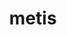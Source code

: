 ---
title: "metis"
layout: cache
categories: [package, develop]
meta: {"compilers": ["cce@18.0.0", "gcc@10.3.0", "gcc@11.1.0", "gcc@11.4.0", "gcc@13.2.0", "gcc@7.3.1", "gcc@7.5.0", "gcc@9.4.0", "intel-oneapi-compilers@2024.1.0", "intel-oneapi-compilers@2024.2.1", "intel-oneapi-compilers@2025.1.0"], "num_specs": 196, "num_specs_by_stack": {"aws-isc": 1, "aws-isc-aarch64": 1, "aws-pcluster-x86_64_v4": 18, "data-vis-sdk": 12, "e4s": 23, "e4s-cray-rhel": 14, "e4s-cray-sles": 4, "e4s-neoverse-v2": 16, "e4s-neoverse_v1": 4, "e4s-oneapi": 18, "e4s-power": 2, "e4s-rocm-external": 8, "ml-linux-x86_64-rocm": 8, "radiuss": 16, "radiuss-aws": 16, "radiuss-aws-aarch64": 36, "root": 196, "tutorial": 7}, "oss": ["amzn2", "rhel8", "sle_hpc15", "ubuntu18.04", "ubuntu20.04", "ubuntu22.04", "ubuntu24.04"], "platforms": ["linux"], "stacks": ["aws-isc", "aws-isc-aarch64", "aws-pcluster-x86_64_v4", "data-vis-sdk", "e4s", "e4s-cray-rhel", "e4s-cray-sles", "e4s-neoverse-v2", "e4s-neoverse_v1", "e4s-oneapi", "e4s-power", "e4s-rocm-external", "ml-linux-x86_64-rocm", "radiuss", "radiuss-aws", "radiuss-aws-aarch64", "root", "tutorial"], "targets": ["aarch64", "neoverse_v1", "neoverse_v2", "ppc64le", "x86_64_v3", "x86_64_v4"], "versions": ["5.1.0"]}
spec_details: [{"compiler": "intel-oneapi-compilers@2025.1.0", "hash": "24uumfp5cjwhnrtikrqakih2kwmahhmt", "os": "ubuntu22.04", "platform": "linux", "size": "-", "stacks": ["e4s-oneapi", "root"], "target": "x86_64_v3", "variants": ["build_system=cmake", "build_type=Release", "~gdb", "generator=make", "~int64", "~ipo", "~no_warning", "patches:=4991da9,93a7903,b1225da", "~real64", "+shared"], "versions": ["5.1.0"]}, {"compiler": "gcc@7.3.1", "hash": "2dpalwt6d3y46xyfvhwzowya3qqzu2oy", "os": "amzn2", "platform": "linux", "size": "-", "stacks": ["radiuss-aws-aarch64", "root"], "target": "aarch64", "variants": ["build_system=cmake", "build_type=Release", "~gdb", "generator=make", "~int64", "~ipo", "~no_warning", "patches:=4991da9,93a7903,b1225da", "~real64", "+shared"], "versions": ["5.1.0"]}, {"compiler": "gcc@7.3.1", "hash": "2kgevxlzxx35eabtic5dwgvftx6bj2b2", "os": "amzn2", "platform": "linux", "size": "-", "stacks": ["radiuss-aws-aarch64", "root"], "target": "aarch64", "variants": ["build_system=cmake", "build_type=Release", "~gdb", "generator=make", "~int64", "~ipo", "~no_warning", "patches:=4991da9,93a7903,b1225da", "~real64", "+shared"], "versions": ["5.1.0"]}, {"compiler": "gcc@7.3.1", "hash": "2opr7y3g74isgxrsv5balvzj64pc564u", "os": "amzn2", "platform": "linux", "size": "-", "stacks": ["radiuss-aws-aarch64", "root"], "target": "aarch64", "variants": ["build_system=cmake", "build_type=Release", "~gdb", "generator=make", "~int64", "~ipo", "~no_warning", "patches:=4991da9,93a7903,b1225da", "~real64", "+shared"], "versions": ["5.1.0"]}, {"compiler": "gcc@11.4.0", "hash": "2p7oeunsfyi76j343o7i6xzwoiynp6he", "os": "ubuntu22.04", "platform": "linux", "size": "-", "stacks": ["e4s", "e4s-rocm-external", "root"], "target": "x86_64_v3", "variants": ["build_system=cmake", "build_type=Release", "~gdb", "generator=make", "~int64", "~ipo", "~no_warning", "patches:=4991da9,93a7903,b1225da", "~real64", "+shared"], "versions": ["5.1.0"]}, {"compiler": "gcc@11.4.0", "hash": "2t2v4nvhndh6ctjoe2uudbex5mjj3t3l", "os": "ubuntu22.04", "platform": "linux", "size": "-", "stacks": ["e4s-neoverse-v2", "root"], "target": "neoverse_v2", "variants": ["build_system=cmake", "build_type=Release", "~gdb", "generator=make", "~int64", "~ipo", "~no_warning", "patches:=4991da9,93a7903,b1225da", "~real64", "+shared"], "versions": ["5.1.0"]}, {"compiler": "gcc@11.4.0", "hash": "35kgn2hvbwyk3i3ght6qeldwoh7wx4zf", "os": "ubuntu22.04", "platform": "linux", "size": "-", "stacks": ["e4s-neoverse-v2", "root"], "target": "neoverse_v2", "variants": ["build_system=cmake", "build_type=Release", "~gdb", "generator=make", "~int64", "~ipo", "~no_warning", "patches:=4991da9,93a7903,b1225da", "~real64", "+shared"], "versions": ["5.1.0"]}, {"compiler": "intel-oneapi-compilers@2025.1.0", "hash": "36hszybeeno6jpjwlkajkwjcjvtbmcmb", "os": "ubuntu22.04", "platform": "linux", "size": "-", "stacks": ["e4s-oneapi", "root"], "target": "x86_64_v3", "variants": ["build_system=cmake", "build_type=Release", "~gdb", "generator=make", "~int64", "~ipo", "~no_warning", "patches:=4991da9,93a7903,b1225da", "~real64", "+shared"], "versions": ["5.1.0"]}, {"compiler": "gcc@13.2.0", "hash": "37t5wpcbxz46m7jql74cgtiigolr7vqf", "os": "ubuntu24.04", "platform": "linux", "size": "-", "stacks": ["ml-linux-x86_64-rocm", "root"], "target": "x86_64_v3", "variants": ["build_system=cmake", "build_type=Release", "~gdb", "generator=make", "~int64", "~ipo", "~no_warning", "patches:=4991da9,93a7903,b1225da", "~real64", "+shared"], "versions": ["5.1.0"]}, {"compiler": "intel-oneapi-compilers@2024.2.1", "hash": "3gyfwvqtaxci6n2v4aqpgdszzsra2epr", "os": "ubuntu22.04", "platform": "linux", "size": "-", "stacks": ["e4s-oneapi", "root"], "target": "x86_64_v3", "variants": ["build_system=cmake", "build_type=Release", "~gdb", "generator=make", "~int64", "~ipo", "~no_warning", "patches:=4991da9,93a7903,b1225da", "~real64", "+shared"], "versions": ["5.1.0"]}, {"compiler": "cce@18.0.0", "hash": "3hbkt5skccisxiskagolwg4tgwvnxbf3", "os": "rhel8", "platform": "linux", "size": "-", "stacks": ["e4s-cray-rhel", "root"], "target": "x86_64_v3", "variants": ["build_system=cmake", "build_type=Release", "~gdb", "generator=make", "~int64", "~ipo", "~no_warning", "patches:=4991da9,93a7903", "~real64", "+shared"], "versions": ["5.1.0"]}, {"compiler": "gcc@7.5.0", "hash": "46zzcpimaz2biztcvoqhniszd4sy26yy", "os": "ubuntu18.04", "platform": "linux", "size": "-", "stacks": ["radiuss", "root"], "target": "x86_64_v3", "variants": ["build_system=cmake", "build_type=Release", "~gdb", "generator=make", "~int64", "~ipo", "~no_warning", "patches:=4991da9,93a7903,b1225da", "~real64", "+shared"], "versions": ["5.1.0"]}, {"compiler": "intel-oneapi-compilers@2025.1.0", "hash": "4am333ubykq4dl57bcpxrlo4al6zh52z", "os": "ubuntu22.04", "platform": "linux", "size": "-", "stacks": ["e4s-oneapi", "root"], "target": "x86_64_v3", "variants": ["build_system=cmake", "build_type=Release", "~gdb", "generator=make", "~int64", "~ipo", "~no_warning", "patches:=4991da9,93a7903,b1225da", "~real64", "+shared"], "versions": ["5.1.0"]}, {"compiler": "gcc@7.3.1", "hash": "4i7peedy7oujxpsmccpz5pgjleizeyaq", "os": "amzn2", "platform": "linux", "size": "-", "stacks": ["radiuss-aws", "root"], "target": "x86_64_v3", "variants": ["build_system=cmake", "build_type=Release", "~gdb", "generator=make", "~int64", "~ipo", "~no_warning", "patches:=4991da9,93a7903,b1225da", "~real64", "+shared"], "versions": ["5.1.0"]}, {"compiler": "intel-oneapi-compilers@2024.1.0", "hash": "4kh5mwmzbvrrtknsdxtrztx5v237z4qu", "os": "amzn2", "platform": "linux", "size": "-", "stacks": ["aws-pcluster-x86_64_v4", "root"], "target": "x86_64_v3", "variants": ["build_system=cmake", "build_type=Release", "~gdb", "generator=make", "~int64", "~ipo", "~no_warning", "patches:=4991da9,93a7903,b1225da", "~real64", "+shared"], "versions": ["5.1.0"]}, {"compiler": "gcc@7.5.0", "hash": "4qelsw2gsbf2dudhmamxsyqhraw7umny", "os": "ubuntu18.04", "platform": "linux", "size": "-", "stacks": ["radiuss", "root"], "target": "x86_64_v3", "variants": ["build_system=cmake", "build_type=Release", "~gdb", "generator=make", "~int64", "~ipo", "~no_warning", "patches:=4991da9,93a7903,b1225da", "~real64", "+shared"], "versions": ["5.1.0"]}, {"compiler": "intel-oneapi-compilers@2024.2.1", "hash": "4rgak765yvn7cav6ejki3uwwt4eaurws", "os": "ubuntu22.04", "platform": "linux", "size": "-", "stacks": ["e4s-oneapi", "root"], "target": "x86_64_v3", "variants": ["build_system=cmake", "build_type=Release", "~gdb", "generator=make", "~int64", "~ipo", "~no_warning", "patches:=4991da9,93a7903,b1225da", "~real64", "+shared"], "versions": ["5.1.0"]}, {"compiler": "intel-oneapi-compilers@2024.1.0", "hash": "4wwwjrquwio6fkpxhujb5ipdllssn6ek", "os": "amzn2", "platform": "linux", "size": "-", "stacks": ["aws-pcluster-x86_64_v4", "root"], "target": "x86_64_v3", "variants": ["build_system=cmake", "build_type=Release", "~gdb", "generator=make", "~int64", "~ipo", "~no_warning", "patches:=4991da9,93a7903,b1225da", "~real64", "+shared"], "versions": ["5.1.0"]}, {"compiler": "intel-oneapi-compilers@2024.1.0", "hash": "52z3njrz5v2ugfzbklyem226lrdxz3kg", "os": "amzn2", "platform": "linux", "size": "-", "stacks": ["aws-pcluster-x86_64_v4", "root"], "target": "x86_64_v4", "variants": ["build_system=cmake", "build_type=Release", "~gdb", "generator=make", "~int64", "~ipo", "~no_warning", "patches:=4991da9,93a7903,b1225da", "~real64", "+shared"], "versions": ["5.1.0"]}, {"compiler": "intel-oneapi-compilers@2024.1.0", "hash": "54s2vvcm24syk6qisfmcnbvlyx26lexw", "os": "amzn2", "platform": "linux", "size": "-", "stacks": ["aws-pcluster-x86_64_v4", "root"], "target": "x86_64_v3", "variants": ["build_system=cmake", "build_type=Release", "~gdb", "generator=make", "~int64", "~ipo", "~no_warning", "patches:=4991da9,93a7903,b1225da", "~real64", "+shared"], "versions": ["5.1.0"]}, {"compiler": "gcc@7.3.1", "hash": "56uts7cm5inmnf66abbdhhicjhdckktc", "os": "amzn2", "platform": "linux", "size": "-", "stacks": ["radiuss-aws-aarch64", "root"], "target": "aarch64", "variants": ["build_system=cmake", "build_type=Release", "~gdb", "generator=make", "~int64", "~ipo", "~no_warning", "patches:=4991da9,93a7903,b1225da", "~real64", "+shared"], "versions": ["5.1.0"]}, {"compiler": "gcc@11.4.0", "hash": "5e5iuncv5pcxbq56kxrp2qr76mnjbqkh", "os": "ubuntu22.04", "platform": "linux", "size": "-", "stacks": ["e4s", "root"], "target": "x86_64_v3", "variants": ["build_system=cmake", "build_type=Release", "~gdb", "generator=make", "~int64", "~ipo", "~no_warning", "patches:=4991da9,93a7903,b1225da", "~real64", "+shared"], "versions": ["5.1.0"]}, {"compiler": "gcc@7.5.0", "hash": "5lbkdc2ysvt2ne6567i6trr6hw4xcmom", "os": "ubuntu18.04", "platform": "linux", "size": "-", "stacks": ["radiuss", "root"], "target": "x86_64_v3", "variants": ["build_system=cmake", "build_type=Release", "~gdb", "generator=make", "~int64", "~ipo", "~no_warning", "patches:=4991da9,93a7903,b1225da", "~real64", "+shared"], "versions": ["5.1.0"]}, {"compiler": "gcc@7.3.1", "hash": "5r3tpovond3rc5iqj62szrlpxklddx6x", "os": "amzn2", "platform": "linux", "size": "-", "stacks": ["radiuss-aws-aarch64", "root"], "target": "aarch64", "variants": ["build_system=cmake", "build_type=Release", "~gdb", "generator=make", "~int64", "~ipo", "~no_warning", "patches:=4991da9,93a7903,b1225da", "~real64", "+shared"], "versions": ["5.1.0"]}, {"compiler": "gcc@7.3.1", "hash": "5usjiovtihhdspryrdhqnu6ciwdmi5wh", "os": "amzn2", "platform": "linux", "size": "-", "stacks": ["radiuss-aws", "root"], "target": "x86_64_v3", "variants": ["build_system=cmake", "build_type=Release", "~gdb", "generator=make", "~int64", "~ipo", "~no_warning", "patches:=4991da9,93a7903,b1225da", "~real64", "+shared"], "versions": ["5.1.0"]}, {"compiler": "gcc@11.4.0", "hash": "5xxrri5ikxsyndeihxaym77mi7qakc4j", "os": "ubuntu22.04", "platform": "linux", "size": "-", "stacks": ["e4s", "e4s-rocm-external", "root"], "target": "x86_64_v3", "variants": ["build_system=cmake", "build_type=Release", "~gdb", "generator=make", "~int64", "~ipo", "~no_warning", "patches:=4991da9,93a7903,b1225da", "~real64", "+shared"], "versions": ["5.1.0"]}, {"compiler": "gcc@7.3.1", "hash": "64wuqlwj5cdekxmt376hr7ty3b4wjh5j", "os": "amzn2", "platform": "linux", "size": "-", "stacks": ["radiuss-aws", "root"], "target": "x86_64_v3", "variants": ["build_system=cmake", "build_type=Release", "~gdb", "generator=make", "~int64", "~ipo", "~no_warning", "patches:=4991da9,93a7903,b1225da", "~real64", "+shared"], "versions": ["5.1.0"]}, {"compiler": "gcc@11.4.0", "hash": "6buzqypz3fp52tuf6gnzpl4vqyjgputy", "os": "ubuntu22.04", "platform": "linux", "size": "-", "stacks": ["e4s", "root"], "target": "x86_64_v3", "variants": ["build_system=cmake", "build_type=Release", "~gdb", "generator=make", "~int64", "~ipo", "~no_warning", "patches:=4991da9,93a7903,b1225da", "~real64", "+shared"], "versions": ["5.1.0"]}, {"compiler": "gcc@11.4.0", "hash": "6bw4x4b3cwneil7r2yteoq4lodsulwr3", "os": "ubuntu22.04", "platform": "linux", "size": "-", "stacks": ["e4s-neoverse_v1", "root"], "target": "neoverse_v1", "variants": ["build_system=cmake", "build_type=Release", "~gdb", "generator=make", "~int64", "~ipo", "~no_warning", "patches:=4991da9,93a7903,b1225da", "~real64", "+shared"], "versions": ["5.1.0"]}, {"compiler": "gcc@9.4.0", "hash": "6ccsyin2grjn7pgj6hhspy4vceqrzvk3", "os": "ubuntu20.04", "platform": "linux", "size": "-", "stacks": ["e4s-power", "root"], "target": "ppc64le", "variants": ["build_system=cmake", "build_type=Release", "~gdb", "generator=make", "~int64", "~ipo", "~no_warning", "patches:=4991da9,93a7903,b1225da", "~real64", "+shared"], "versions": ["5.1.0"]}, {"compiler": "gcc@13.2.0", "hash": "6g6rvucxkacgboms6sgmru6emu7nypvx", "os": "ubuntu24.04", "platform": "linux", "size": "-", "stacks": ["ml-linux-x86_64-rocm", "root"], "target": "x86_64_v3", "variants": ["build_system=cmake", "build_type=Release", "~gdb", "generator=make", "~int64", "~ipo", "~no_warning", "patches:=4991da9,93a7903,b1225da", "~real64", "+shared"], "versions": ["5.1.0"]}, {"compiler": "cce@18.0.0", "hash": "6ivii7qqes2i3tddlyjqwvw3q6qq52ut", "os": "rhel8", "platform": "linux", "size": "-", "stacks": ["e4s-cray-rhel", "root"], "target": "x86_64_v3", "variants": ["build_system=cmake", "build_type=Release", "~gdb", "generator=make", "~int64", "~ipo", "~no_warning", "patches:=4991da9,93a7903", "~real64", "+shared"], "versions": ["5.1.0"]}, {"compiler": "gcc@11.4.0", "hash": "6lpvzuvx7p4cnwlpybqbkoeskfntnyj2", "os": "ubuntu22.04", "platform": "linux", "size": "-", "stacks": ["e4s", "e4s-rocm-external", "root"], "target": "x86_64_v3", "variants": ["build_system=cmake", "build_type=Release", "~gdb", "generator=make", "~int64", "~ipo", "~no_warning", "patches:=4991da9,93a7903,b1225da", "~real64", "+shared"], "versions": ["5.1.0"]}, {"compiler": "gcc@7.3.1", "hash": "6p25x7yzyh4e76apij36dtiqr27ijk6l", "os": "amzn2", "platform": "linux", "size": "-", "stacks": ["radiuss-aws-aarch64", "root"], "target": "aarch64", "variants": ["build_system=cmake", "build_type=Release", "~gdb", "generator=make", "~int64", "~ipo", "~no_warning", "patches:=4991da9,93a7903,b1225da", "~real64", "+shared"], "versions": ["5.1.0"]}, {"compiler": "gcc@7.3.1", "hash": "6pgw2dr66f5gonpktgb4yt65wmi7anqh", "os": "amzn2", "platform": "linux", "size": "-", "stacks": ["radiuss-aws", "root"], "target": "x86_64_v3", "variants": ["build_system=cmake", "build_type=Release", "~gdb", "generator=make", "~int64", "~ipo", "~no_warning", "patches:=4991da9,93a7903,b1225da", "~real64", "+shared"], "versions": ["5.1.0"]}, {"compiler": "gcc@11.4.0", "hash": "6u2fqffdwspemrn6ad5ycghyzyuzare6", "os": "ubuntu22.04", "platform": "linux", "size": "-", "stacks": ["e4s-neoverse-v2", "root"], "target": "neoverse_v2", "variants": ["build_system=cmake", "build_type=Release", "~gdb", "generator=make", "~int64", "~ipo", "~no_warning", "patches:=4991da9,93a7903,b1225da", "~real64", "+shared"], "versions": ["5.1.0"]}, {"compiler": "cce@18.0.0", "hash": "6v224pqfi4xn7lioffmgdmhqlmjjxgwb", "os": "rhel8", "platform": "linux", "size": "-", "stacks": ["e4s-cray-rhel", "root"], "target": "x86_64_v3", "variants": ["build_system=cmake", "build_type=Release", "~gdb", "generator=make", "~int64", "~ipo", "~no_warning", "patches:=4991da9,93a7903", "~real64", "+shared"], "versions": ["5.1.0"]}, {"compiler": "gcc@7.3.1", "hash": "6yibqrtsvfz75f776sul5oxxvrwdjw6a", "os": "amzn2", "platform": "linux", "size": "-", "stacks": ["radiuss-aws-aarch64", "root"], "target": "aarch64", "variants": ["build_system=cmake", "build_type=Release", "~gdb", "generator=make", "~int64", "~ipo", "~no_warning", "patches:=4991da9,93a7903,b1225da", "~real64", "+shared"], "versions": ["5.1.0"]}, {"compiler": "cce@18.0.0", "hash": "6zntta7oeame6ilzsmiau7waqhcfs3dx", "os": "rhel8", "platform": "linux", "size": "-", "stacks": ["e4s-cray-rhel", "root"], "target": "x86_64_v3", "variants": ["build_system=cmake", "build_type=Release", "~gdb", "generator=make", "~int64", "~ipo", "~no_warning", "patches:=4991da9,93a7903", "~real64", "+shared"], "versions": ["5.1.0"]}, {"compiler": "gcc@7.3.1", "hash": "75bw4f4sisxrfqxedz3exfmftmtpxn34", "os": "amzn2", "platform": "linux", "size": "-", "stacks": ["radiuss-aws", "root"], "target": "x86_64_v3", "variants": ["build_system=cmake", "build_type=Release", "~gdb", "generator=make", "~int64", "~ipo", "~no_warning", "patches:=4991da9,93a7903,b1225da", "~real64", "+shared"], "versions": ["5.1.0"]}, {"compiler": "gcc@7.3.1", "hash": "7cennyao4szngbiafbvuc6bzohlixko4", "os": "amzn2", "platform": "linux", "size": "-", "stacks": ["radiuss-aws", "root"], "target": "x86_64_v3", "variants": ["build_system=cmake", "build_type=Release", "~gdb", "generator=make", "~int64", "~ipo", "~no_warning", "patches:=4991da9,93a7903,b1225da", "~real64", "+shared"], "versions": ["5.1.0"]}, {"compiler": "gcc@11.4.0", "hash": "7mphrtl6moiihum65m2zer7sobsctvhw", "os": "ubuntu22.04", "platform": "linux", "size": "-", "stacks": ["e4s-neoverse-v2", "root"], "target": "neoverse_v2", "variants": ["build_system=cmake", "build_type=Release", "~gdb", "generator=make", "~int64", "~ipo", "~no_warning", "patches:=4991da9,93a7903,b1225da", "~real64", "+shared"], "versions": ["5.1.0"]}, {"compiler": "gcc@11.1.0", "hash": "7rdwmhhof7xc5d5aakccvozzlxmkrv72", "os": "ubuntu20.04", "platform": "linux", "size": "-", "stacks": ["data-vis-sdk", "root"], "target": "x86_64_v3", "variants": ["build_system=cmake", "build_type=Release", "~gdb", "generator=make", "~int64", "~ipo", "~no_warning", "patches:=4991da9,93a7903,b1225da", "~real64", "+shared"], "versions": ["5.1.0"]}, {"compiler": "intel-oneapi-compilers@2024.1.0", "hash": "7v2vedaokg7phqou6u3gyxkfuqtvruvf", "os": "amzn2", "platform": "linux", "size": "-", "stacks": ["aws-pcluster-x86_64_v4", "root"], "target": "x86_64_v4", "variants": ["build_system=cmake", "build_type=Release", "~gdb", "generator=make", "~int64", "~ipo", "~no_warning", "patches:=4991da9,93a7903,b1225da", "~real64", "+shared"], "versions": ["5.1.0"]}, {"compiler": "intel-oneapi-compilers@2025.1.0", "hash": "aazwomx37yqrc3e3abg6vbmtium7quk6", "os": "ubuntu22.04", "platform": "linux", "size": "-", "stacks": ["e4s-oneapi", "root"], "target": "x86_64_v3", "variants": ["build_system=cmake", "build_type=Release", "~gdb", "generator=make", "~int64", "~ipo", "~no_warning", "patches:=4991da9,93a7903,b1225da", "~real64", "+shared"], "versions": ["5.1.0"]}, {"compiler": "gcc@7.3.1", "hash": "ab4h6vzvl3j22j4kjjx6rzqsooamat2u", "os": "amzn2", "platform": "linux", "size": "-", "stacks": ["radiuss-aws-aarch64", "root"], "target": "aarch64", "variants": ["build_system=cmake", "build_type=Release", "~gdb", "generator=make", "~int64", "~ipo", "~no_warning", "patches:=4991da9,93a7903,b1225da", "~real64", "+shared"], "versions": ["5.1.0"]}, {"compiler": "gcc@7.5.0", "hash": "ahik3ozs5b54zopcpvz2ho27c2w33mth", "os": "ubuntu18.04", "platform": "linux", "size": "-", "stacks": ["radiuss", "root"], "target": "x86_64_v3", "variants": ["build_system=cmake", "build_type=Release", "~gdb", "generator=make", "~int64", "~ipo", "~no_warning", "patches:=4991da9,93a7903,b1225da", "~real64", "+shared"], "versions": ["5.1.0"]}, {"compiler": "gcc@11.4.0", "hash": "ajn4q2oqdguutedhl66g2fqy5j3ovphp", "os": "ubuntu22.04", "platform": "linux", "size": "-", "stacks": ["e4s-neoverse-v2", "root"], "target": "neoverse_v2", "variants": ["build_system=cmake", "build_type=Release", "~gdb", "generator=make", "~int64", "~ipo", "~no_warning", "patches:=4991da9,93a7903,b1225da", "~real64", "+shared"], "versions": ["5.1.0"]}, {"compiler": "cce@18.0.0", "hash": "akicqcwcdenp7of6yz2xyyztzy5lsmth", "os": "rhel8", "platform": "linux", "size": "-", "stacks": ["e4s-cray-rhel", "root"], "target": "x86_64_v3", "variants": ["build_system=cmake", "build_type=Release", "~gdb", "generator=make", "~int64", "~ipo", "~no_warning", "patches:=4991da9,93a7903", "~real64", "+shared"], "versions": ["5.1.0"]}, {"compiler": "intel-oneapi-compilers@2025.1.0", "hash": "alm24isjh43yf4pkdt44n7tlgt3zqsdu", "os": "ubuntu22.04", "platform": "linux", "size": "-", "stacks": ["e4s-oneapi", "root"], "target": "x86_64_v3", "variants": ["build_system=cmake", "build_type=Release", "~gdb", "generator=make", "~int64", "~ipo", "~no_warning", "patches:=4991da9,93a7903,b1225da", "~real64", "+shared"], "versions": ["5.1.0"]}, {"compiler": "gcc@11.4.0", "hash": "azvclg5kmvuzwnpcp2n3iqjcpir2k2ur", "os": "ubuntu22.04", "platform": "linux", "size": "-", "stacks": ["e4s", "e4s-rocm-external", "root"], "target": "x86_64_v3", "variants": ["build_system=cmake", "build_type=Release", "~gdb", "generator=make", "~int64", "~ipo", "~no_warning", "patches:=4991da9,93a7903,b1225da", "~real64", "+shared"], "versions": ["5.1.0"]}, {"compiler": "gcc@13.2.0", "hash": "b5rolhht245zvbrf72geysde6bh7rhc3", "os": "ubuntu24.04", "platform": "linux", "size": "-", "stacks": ["ml-linux-x86_64-rocm", "root"], "target": "x86_64_v3", "variants": ["build_system=cmake", "build_type=Release", "~gdb", "generator=make", "~int64", "~ipo", "~no_warning", "patches:=4991da9,93a7903,b1225da", "~real64", "+shared"], "versions": ["5.1.0"]}, {"compiler": "gcc@11.4.0", "hash": "b73k3noucnjgi6jrbzuprc7b3mtyfy7f", "os": "ubuntu22.04", "platform": "linux", "size": "-", "stacks": ["root", "tutorial"], "target": "x86_64_v3", "variants": ["build_system=cmake", "build_type=Release", "~gdb", "generator=make", "~int64", "~ipo", "~no_warning", "patches:=4991da9,93a7903,b1225da", "~real64", "+shared"], "versions": ["5.1.0"]}, {"compiler": "gcc@11.4.0", "hash": "b7e2kmcgc7ai2yjqfb6pmvfcbld2hjka", "os": "ubuntu22.04", "platform": "linux", "size": "-", "stacks": ["root", "tutorial"], "target": "x86_64_v3", "variants": ["build_system=cmake", "build_type=Release", "~gdb", "generator=make", "~int64", "~ipo", "~no_warning", "patches:=4991da9,93a7903,b1225da", "~real64", "+shared"], "versions": ["5.1.0"]}, {"compiler": "cce@18.0.0", "hash": "b7rmsi7decz2gk4daj3sisomvyry22xt", "os": "rhel8", "platform": "linux", "size": "-", "stacks": ["e4s-cray-rhel", "root"], "target": "x86_64_v3", "variants": ["build_system=cmake", "build_type=Release", "~gdb", "generator=make", "~int64", "~ipo", "~no_warning", "patches:=4991da9,93a7903", "~real64", "+shared"], "versions": ["5.1.0"]}, {"compiler": "gcc@11.4.0", "hash": "bdixlw25f2ycz4zvnfgwqudayj2dviju", "os": "ubuntu22.04", "platform": "linux", "size": "-", "stacks": ["e4s", "root"], "target": "x86_64_v3", "variants": ["build_system=cmake", "build_type=Release", "~gdb", "generator=make", "~int64", "~ipo", "~no_warning", "patches:=4991da9,93a7903,b1225da", "~real64", "+shared"], "versions": ["5.1.0"]}, {"compiler": "intel-oneapi-compilers@2024.2.1", "hash": "bgiv5vhvfikzc4qpsx3lsbsbvzl2sral", "os": "ubuntu22.04", "platform": "linux", "size": "-", "stacks": ["e4s-oneapi", "root"], "target": "x86_64_v3", "variants": ["build_system=cmake", "build_type=Release", "~gdb", "generator=make", "~int64", "~ipo", "~no_warning", "patches:=4991da9,93a7903,b1225da", "~real64", "+shared"], "versions": ["5.1.0"]}, {"compiler": "gcc@11.4.0", "hash": "bke7tyqzlo356j4f34gm6juhpvele36v", "os": "ubuntu22.04", "platform": "linux", "size": "-", "stacks": ["e4s", "root"], "target": "x86_64_v3", "variants": ["build_system=cmake", "build_type=Release", "~gdb", "generator=make", "~int64", "~ipo", "~no_warning", "patches:=4991da9,93a7903,b1225da", "~real64", "+shared"], "versions": ["5.1.0"]}, {"compiler": "gcc@11.1.0", "hash": "bsdzkkfd67bqxwleuf2bqgviiznzllin", "os": "ubuntu20.04", "platform": "linux", "size": "-", "stacks": ["data-vis-sdk", "root"], "target": "x86_64_v3", "variants": ["build_system=cmake", "build_type=Release", "~gdb", "generator=make", "~int64", "~ipo", "~no_warning", "patches:=4991da9,93a7903,b1225da", "~real64", "+shared"], "versions": ["5.1.0"]}, {"compiler": "gcc@11.1.0", "hash": "bxuivrs6tz273kx3qf6xzbrq3677ubr5", "os": "ubuntu20.04", "platform": "linux", "size": "-", "stacks": ["data-vis-sdk", "root"], "target": "x86_64_v3", "variants": ["build_system=cmake", "build_type=Release", "~gdb", "generator=make", "~int64", "~ipo", "~no_warning", "patches:=4991da9,93a7903,b1225da", "~real64", "+shared"], "versions": ["5.1.0"]}, {"compiler": "gcc@7.3.1", "hash": "c3dc7apexp6ewiv3l4mw3ughaawewojd", "os": "amzn2", "platform": "linux", "size": "-", "stacks": ["radiuss-aws-aarch64", "root"], "target": "aarch64", "variants": ["build_system=cmake", "build_type=Release", "~gdb", "generator=make", "~int64", "~ipo", "~no_warning", "patches:=4991da9,93a7903,b1225da", "~real64", "+shared"], "versions": ["5.1.0"]}, {"compiler": "gcc@11.4.0", "hash": "ccxwvgei5rugtdlh3773srbs37mypih6", "os": "ubuntu22.04", "platform": "linux", "size": "-", "stacks": ["root", "tutorial"], "target": "x86_64_v3", "variants": ["build_system=cmake", "build_type=Release", "~gdb", "generator=make", "~int64", "~ipo", "~no_warning", "patches:=4991da9,93a7903,b1225da", "~real64", "+shared"], "versions": ["5.1.0"]}, {"compiler": "gcc@11.4.0", "hash": "cey7qbeaoo2lmi7gw5paywnx3375suub", "os": "ubuntu22.04", "platform": "linux", "size": "-", "stacks": ["root", "tutorial"], "target": "x86_64_v3", "variants": ["build_system=cmake", "build_type=Release", "~gdb", "generator=make", "~int64", "~ipo", "~no_warning", "patches:=4991da9,93a7903,b1225da", "~real64", "+shared"], "versions": ["5.1.0"]}, {"compiler": "gcc@11.1.0", "hash": "crhkqxanjwq4bf6nnggowcjas3mdxgef", "os": "ubuntu20.04", "platform": "linux", "size": "-", "stacks": ["data-vis-sdk", "root"], "target": "x86_64_v3", "variants": ["build_system=cmake", "build_type=Release", "~gdb", "generator=make", "~int64", "~ipo", "~no_warning", "patches:=4991da9,93a7903,b1225da", "~real64", "+shared"], "versions": ["5.1.0"]}, {"compiler": "gcc@7.3.1", "hash": "cxoc4zasf3ern4d5zebi7zrdaz42slrz", "os": "amzn2", "platform": "linux", "size": "-", "stacks": ["radiuss-aws-aarch64", "root"], "target": "aarch64", "variants": ["build_system=cmake", "build_type=Release", "~gdb", "generator=make", "~int64", "~ipo", "~no_warning", "patches:=4991da9,93a7903,b1225da", "~real64", "+shared"], "versions": ["5.1.0"]}, {"compiler": "gcc@10.3.0", "hash": "dcyt7wdjeb67aajc6eqsfafzcjoipyqm", "os": "sle_hpc15", "platform": "linux", "size": "-", "stacks": ["e4s-cray-sles", "root"], "target": "x86_64_v4", "variants": ["build_system=cmake", "build_type=Release", "~gdb", "generator=make", "~int64", "~ipo", "patches:=4991da9,93a7903,b1225da", "~real64", "+shared"], "versions": ["5.1.0"]}, {"compiler": "gcc@7.5.0", "hash": "dej5igy2v4dcw4do4koj2svt7itbcgqt", "os": "ubuntu18.04", "platform": "linux", "size": "-", "stacks": ["radiuss", "root"], "target": "x86_64_v3", "variants": ["build_system=cmake", "build_type=Release", "~gdb", "generator=make", "~int64", "~ipo", "~no_warning", "patches:=4991da9,93a7903,b1225da", "~real64", "+shared"], "versions": ["5.1.0"]}, {"compiler": "gcc@7.3.1", "hash": "dephbdcoarzezaexfjddlnmmytzt37dx", "os": "amzn2", "platform": "linux", "size": "-", "stacks": ["radiuss-aws", "root"], "target": "x86_64_v3", "variants": ["build_system=cmake", "build_type=Release", "~gdb", "generator=make", "~int64", "~ipo", "~no_warning", "patches:=4991da9,93a7903,b1225da", "~real64", "+shared"], "versions": ["5.1.0"]}, {"compiler": "gcc@7.5.0", "hash": "dfhwufemudqtbyt2brtfdj3mujjzycw3", "os": "ubuntu18.04", "platform": "linux", "size": "-", "stacks": ["radiuss", "root"], "target": "x86_64_v3", "variants": ["build_system=cmake", "build_type=Release", "~gdb", "generator=make", "~int64", "~ipo", "~no_warning", "patches:=4991da9,93a7903,b1225da", "~real64", "+shared"], "versions": ["5.1.0"]}, {"compiler": "gcc@13.2.0", "hash": "dfwyvymqkowtwhmvltpj4re6jl3cfmiq", "os": "ubuntu24.04", "platform": "linux", "size": "-", "stacks": ["ml-linux-x86_64-rocm", "root"], "target": "x86_64_v3", "variants": ["build_system=cmake", "build_type=Release", "~gdb", "generator=make", "~int64", "~ipo", "~no_warning", "patches:=4991da9,93a7903,b1225da", "~real64", "+shared"], "versions": ["5.1.0"]}, {"compiler": "gcc@9.4.0", "hash": "du4ilffmhcohmi54hnb7zelxfztq75oz", "os": "ubuntu20.04", "platform": "linux", "size": "-", "stacks": ["e4s-power", "root"], "target": "ppc64le", "variants": ["build_system=cmake", "build_type=Release", "~gdb", "generator=make", "~int64", "~ipo", "~no_warning", "patches:=4991da9,93a7903,b1225da", "~real64", "+shared"], "versions": ["5.1.0"]}, {"compiler": "gcc@13.2.0", "hash": "e3v4tdppe4hhf23sluydxhdewb4av36s", "os": "ubuntu24.04", "platform": "linux", "size": "-", "stacks": ["ml-linux-x86_64-rocm", "root"], "target": "x86_64_v3", "variants": ["build_system=cmake", "build_type=Release", "~gdb", "generator=make", "~int64", "~ipo", "~no_warning", "patches:=4991da9,93a7903,b1225da", "~real64", "+shared"], "versions": ["5.1.0"]}, {"compiler": "cce@18.0.0", "hash": "e4drm5kvk2k7w2mhlfayf3vwto63w3rx", "os": "rhel8", "platform": "linux", "size": "-", "stacks": ["e4s-cray-rhel", "root"], "target": "x86_64_v3", "variants": ["build_system=cmake", "build_type=Release", "~gdb", "generator=make", "~int64", "~ipo", "~no_warning", "patches:=4991da9,93a7903", "~real64", "+shared"], "versions": ["5.1.0"]}, {"compiler": "gcc@7.3.1", "hash": "ef3i24j2ic6cscnkbl6k5eefnnkz5nsi", "os": "amzn2", "platform": "linux", "size": "-", "stacks": ["radiuss-aws-aarch64", "root"], "target": "aarch64", "variants": ["build_system=cmake", "build_type=Release", "~gdb", "generator=make", "~int64", "~ipo", "~no_warning", "patches:=4991da9,93a7903,b1225da", "~real64", "+shared"], "versions": ["5.1.0"]}, {"compiler": "gcc@7.3.1", "hash": "efy364eh3fegei5p7qhbky3aqpilrypw", "os": "amzn2", "platform": "linux", "size": "-", "stacks": ["radiuss-aws-aarch64", "root"], "target": "aarch64", "variants": ["build_system=cmake", "build_type=Release", "~gdb", "generator=make", "~int64", "~ipo", "~no_warning", "patches:=4991da9,93a7903,b1225da", "~real64", "+shared"], "versions": ["5.1.0"]}, {"compiler": "gcc@11.4.0", "hash": "en72rth2xcmuwstysnizhdmec2yi5dts", "os": "ubuntu22.04", "platform": "linux", "size": "-", "stacks": ["e4s", "root"], "target": "x86_64_v3", "variants": ["build_system=cmake", "build_type=Release", "~gdb", "generator=make", "~int64", "~ipo", "~no_warning", "patches:=4991da9,93a7903,b1225da", "~real64", "+shared"], "versions": ["5.1.0"]}, {"compiler": "gcc@7.5.0", "hash": "exguouceysj7hyievycmjck5mc6yva6l", "os": "ubuntu18.04", "platform": "linux", "size": "-", "stacks": ["radiuss", "root"], "target": "x86_64_v3", "variants": ["build_system=cmake", "build_type=Release", "~gdb", "generator=make", "~int64", "~ipo", "~no_warning", "patches:=4991da9,93a7903,b1225da", "~real64", "+shared"], "versions": ["5.1.0"]}, {"compiler": "gcc@7.3.1", "hash": "ezv4rjsyqyr77iv5ecsnvrwbupmj6szx", "os": "amzn2", "platform": "linux", "size": "-", "stacks": ["radiuss-aws-aarch64", "root"], "target": "aarch64", "variants": ["build_system=cmake", "build_type=Release", "~gdb", "generator=make", "~int64", "~ipo", "~no_warning", "patches:=4991da9,93a7903,b1225da", "~real64", "+shared"], "versions": ["5.1.0"]}, {"compiler": "gcc@7.3.1", "hash": "f4jtvm5c5wcxf47to64csdzfw45krt2h", "os": "amzn2", "platform": "linux", "size": "-", "stacks": ["radiuss-aws-aarch64", "root"], "target": "aarch64", "variants": ["build_system=cmake", "build_type=Release", "~gdb", "generator=make", "~int64", "~ipo", "~no_warning", "patches:=4991da9,93a7903,b1225da", "~real64", "+shared"], "versions": ["5.1.0"]}, {"compiler": "gcc@11.4.0", "hash": "fmbb4gspogo6nupkkkgd6mtb7qpqk7h7", "os": "ubuntu22.04", "platform": "linux", "size": "-", "stacks": ["e4s", "root"], "target": "x86_64_v3", "variants": ["build_system=cmake", "build_type=Release", "~gdb", "generator=make", "~int64", "~ipo", "~no_warning", "patches:=4991da9,93a7903,b1225da", "~real64", "+shared"], "versions": ["5.1.0"]}, {"compiler": "gcc@7.3.1", "hash": "fmof23cu6vx2vgghaslrtc4pk6jcspbz", "os": "amzn2", "platform": "linux", "size": "-", "stacks": ["radiuss-aws", "root"], "target": "x86_64_v3", "variants": ["build_system=cmake", "build_type=Release", "~gdb", "generator=make", "~int64", "~ipo", "~no_warning", "patches:=4991da9,93a7903,b1225da", "~real64", "+shared"], "versions": ["5.1.0"]}, {"compiler": "intel-oneapi-compilers@2024.1.0", "hash": "fr3vjdhb4kroxknnesmik3hkru42treg", "os": "amzn2", "platform": "linux", "size": "-", "stacks": ["aws-pcluster-x86_64_v4", "root"], "target": "x86_64_v4", "variants": ["build_system=cmake", "build_type=Release", "~gdb", "generator=make", "~int64", "~ipo", "~no_warning", "patches:=4991da9,93a7903,b1225da", "~real64", "+shared"], "versions": ["5.1.0"]}, {"compiler": "gcc@11.4.0", "hash": "fze5wpobfoble7khczsxktadn6nsz56p", "os": "ubuntu22.04", "platform": "linux", "size": "-", "stacks": ["e4s-neoverse-v2", "root"], "target": "neoverse_v2", "variants": ["build_system=cmake", "build_type=Release", "~gdb", "generator=make", "~int64", "~ipo", "~no_warning", "patches:=4991da9,93a7903,b1225da", "~real64", "+shared"], "versions": ["5.1.0"]}, {"compiler": "gcc@11.4.0", "hash": "gcz6whfkrlrg4sis2jrng2iuejylb2vu", "os": "ubuntu22.04", "platform": "linux", "size": "-", "stacks": ["e4s", "root"], "target": "x86_64_v3", "variants": ["build_system=cmake", "build_type=Release", "~gdb", "generator=make", "~int64", "~ipo", "~no_warning", "patches:=4991da9,93a7903,b1225da", "~real64", "+shared"], "versions": ["5.1.0"]}, {"compiler": "intel-oneapi-compilers@2025.1.0", "hash": "girvzupgbdvrnktdxb2y56mtc2nb57of", "os": "ubuntu22.04", "platform": "linux", "size": "-", "stacks": ["e4s-oneapi", "root"], "target": "x86_64_v3", "variants": ["build_system=cmake", "build_type=Release", "~gdb", "generator=make", "~int64", "~ipo", "~no_warning", "patches:=4991da9,93a7903,b1225da", "~real64", "+shared"], "versions": ["5.1.0"]}, {"compiler": "gcc@7.3.1", "hash": "gnz4kydeqyxqbow54rghqugxrqxw6tti", "os": "amzn2", "platform": "linux", "size": "-", "stacks": ["radiuss-aws", "root"], "target": "x86_64_v3", "variants": ["build_system=cmake", "build_type=Release", "~gdb", "generator=make", "~int64", "~ipo", "~no_warning", "patches:=4991da9,93a7903,b1225da", "~real64", "+shared"], "versions": ["5.1.0"]}, {"compiler": "gcc@11.1.0", "hash": "gp3sfcrhaqy47udu7d5avtjkhx5wuuyx", "os": "ubuntu20.04", "platform": "linux", "size": "-", "stacks": ["data-vis-sdk", "root"], "target": "x86_64_v3", "variants": ["build_system=cmake", "build_type=Release", "~gdb", "generator=make", "~int64", "~ipo", "~no_warning", "patches:=4991da9,93a7903,b1225da", "~real64", "+shared"], "versions": ["5.1.0"]}, {"compiler": "cce@18.0.0", "hash": "gyeyzt6j4t7oyjowdrowwgv2o6fz6pli", "os": "rhel8", "platform": "linux", "size": "-", "stacks": ["e4s-cray-rhel", "root"], "target": "x86_64_v3", "variants": ["build_system=cmake", "build_type=Release", "~gdb", "generator=make", "~int64", "~ipo", "~no_warning", "patches:=4991da9,93a7903", "~real64", "+shared"], "versions": ["5.1.0"]}, {"compiler": "intel-oneapi-compilers@2025.1.0", "hash": "h34vifavt2imo3bmbk2ged34i2qqgshg", "os": "ubuntu22.04", "platform": "linux", "size": "-", "stacks": ["e4s-oneapi", "root"], "target": "x86_64_v3", "variants": ["build_system=cmake", "build_type=Release", "~gdb", "generator=make", "~int64", "~ipo", "~no_warning", "patches:=4991da9,93a7903,b1225da", "~real64", "+shared"], "versions": ["5.1.0"]}, {"compiler": "gcc@11.4.0", "hash": "h6wl6wcltefjuwj7x3te5qnquthjfrgf", "os": "ubuntu22.04", "platform": "linux", "size": "-", "stacks": ["e4s", "root"], "target": "x86_64_v3", "variants": ["build_system=cmake", "build_type=Release", "~gdb", "generator=make", "~int64", "~ipo", "~no_warning", "patches:=4991da9,93a7903,b1225da", "~real64", "+shared"], "versions": ["5.1.0"]}, {"compiler": "gcc@11.1.0", "hash": "hcwnydvt3nixl52zcfhahdg7zhv2mt6q", "os": "ubuntu20.04", "platform": "linux", "size": "-", "stacks": ["data-vis-sdk", "root"], "target": "x86_64_v3", "variants": ["build_system=cmake", "build_type=Release", "~gdb", "generator=make", "~int64", "~ipo", "~no_warning", "patches:=4991da9,93a7903,b1225da", "~real64", "+shared"], "versions": ["5.1.0"]}, {"compiler": "gcc@7.5.0", "hash": "hiiebyy5ipx6ctzl554z6brfyxilnqqn", "os": "ubuntu18.04", "platform": "linux", "size": "-", "stacks": ["radiuss", "root"], "target": "x86_64_v3", "variants": ["build_system=cmake", "build_type=Release", "~gdb", "generator=make", "~int64", "~ipo", "~no_warning", "patches:=4991da9,93a7903,b1225da", "~real64", "+shared"], "versions": ["5.1.0"]}, {"compiler": "intel-oneapi-compilers@2024.1.0", "hash": "hrtsigmn2y2eke23nthy2l4kk22hac5t", "os": "amzn2", "platform": "linux", "size": "-", "stacks": ["aws-pcluster-x86_64_v4", "root"], "target": "x86_64_v3", "variants": ["build_system=cmake", "build_type=Release", "~gdb", "generator=make", "~int64", "~ipo", "~no_warning", "patches:=4991da9,93a7903,b1225da", "~real64", "+shared"], "versions": ["5.1.0"]}, {"compiler": "intel-oneapi-compilers@2024.1.0", "hash": "htbiphjezdtzxdookrwnhytymbupcm42", "os": "amzn2", "platform": "linux", "size": "-", "stacks": ["aws-pcluster-x86_64_v4", "root"], "target": "x86_64_v4", "variants": ["build_system=cmake", "build_type=Release", "~gdb", "generator=make", "~int64", "~ipo", "~no_warning", "patches:=4991da9,93a7903,b1225da", "~real64", "+shared"], "versions": ["5.1.0"]}, {"compiler": "gcc@11.1.0", "hash": "i7dg644y7e74urssarbec6tgrzunsgz6", "os": "ubuntu20.04", "platform": "linux", "size": "-", "stacks": ["data-vis-sdk", "root"], "target": "x86_64_v3", "variants": ["build_system=cmake", "build_type=Release", "~gdb", "generator=make", "~int64", "~ipo", "~no_warning", "patches:=4991da9,93a7903,b1225da", "~real64", "+shared"], "versions": ["5.1.0"]}, {"compiler": "gcc@7.3.1", "hash": "iy4juclec4bwefm2i5ovxbzzlq52xvce", "os": "amzn2", "platform": "linux", "size": "-", "stacks": ["radiuss-aws", "root"], "target": "x86_64_v3", "variants": ["build_system=cmake", "build_type=Release", "~gdb", "generator=make", "~int64", "~ipo", "~no_warning", "patches:=4991da9,93a7903,b1225da", "~real64", "+shared"], "versions": ["5.1.0"]}, {"compiler": "gcc@7.5.0", "hash": "jhnckwtm6nhw5cdgyfbt5k3b74gxe2j4", "os": "ubuntu18.04", "platform": "linux", "size": "-", "stacks": ["radiuss", "root"], "target": "x86_64_v3", "variants": ["build_system=cmake", "build_type=Release", "~gdb", "generator=make", "~int64", "~ipo", "~no_warning", "patches:=4991da9,93a7903,b1225da", "~real64", "+shared"], "versions": ["5.1.0"]}, {"compiler": "gcc@11.1.0", "hash": "jlw24ywzpcisst6ojyldr2dllhewmjfv", "os": "ubuntu20.04", "platform": "linux", "size": "-", "stacks": ["data-vis-sdk", "root"], "target": "x86_64_v3", "variants": ["build_system=cmake", "build_type=Release", "~gdb", "generator=make", "~int64", "~ipo", "~no_warning", "patches:=4991da9,93a7903,b1225da", "~real64", "+shared"], "versions": ["5.1.0"]}, {"compiler": "cce@18.0.0", "hash": "k4tpecjx7jynarcg56qkp7zirj7kngop", "os": "rhel8", "platform": "linux", "size": "-", "stacks": ["e4s-cray-rhel", "root"], "target": "x86_64_v3", "variants": ["build_system=cmake", "build_type=Release", "~gdb", "generator=make", "~int64", "~ipo", "~no_warning", "patches:=4991da9,93a7903", "~real64", "+shared"], "versions": ["5.1.0"]}, {"compiler": "intel-oneapi-compilers@2025.1.0", "hash": "kbkqj7hth5y3h5pvmdgu664nvwwabiqi", "os": "ubuntu22.04", "platform": "linux", "size": "-", "stacks": ["e4s-oneapi", "root"], "target": "x86_64_v3", "variants": ["build_system=cmake", "build_type=Release", "~gdb", "generator=make", "~int64", "~ipo", "~no_warning", "patches:=4991da9,93a7903,b1225da", "~real64", "+shared"], "versions": ["5.1.0"]}, {"compiler": "gcc@7.3.1", "hash": "kguo3rtmxgze2vabq3ibr3ygma3tb4ey", "os": "amzn2", "platform": "linux", "size": "-", "stacks": ["aws-isc-aarch64", "root"], "target": "aarch64", "variants": ["build_system=cmake", "build_type=Release", "~gdb", "generator=make", "~int64", "~ipo", "~no_warning", "patches:=4991da9,93a7903,b1225da", "~real64", "+shared"], "versions": ["5.1.0"]}, {"compiler": "gcc@7.5.0", "hash": "kj6p7hdotjbqsvktpz2dpsgngfcqu5y2", "os": "ubuntu18.04", "platform": "linux", "size": "-", "stacks": ["radiuss", "root"], "target": "x86_64_v3", "variants": ["build_system=cmake", "build_type=Release", "~gdb", "generator=make", "~int64", "~ipo", "~no_warning", "patches:=4991da9,93a7903,b1225da", "~real64", "+shared"], "versions": ["5.1.0"]}, {"compiler": "intel-oneapi-compilers@2024.2.1", "hash": "kkazwk4ogpwdabd33qgejkbgaw3wn22b", "os": "ubuntu22.04", "platform": "linux", "size": "-", "stacks": ["e4s-oneapi", "root"], "target": "x86_64_v3", "variants": ["build_system=cmake", "build_type=Release", "~gdb", "generator=make", "~int64", "~ipo", "~no_warning", "patches:=4991da9,93a7903,b1225da", "~real64", "+shared"], "versions": ["5.1.0"]}, {"compiler": "gcc@7.3.1", "hash": "kpbmrfpan344t25e24cd33m5ul7aumjt", "os": "amzn2", "platform": "linux", "size": "-", "stacks": ["radiuss-aws-aarch64", "root"], "target": "aarch64", "variants": ["build_system=cmake", "build_type=Release", "~gdb", "generator=make", "~int64", "~ipo", "~no_warning", "patches:=4991da9,93a7903,b1225da", "~real64", "+shared"], "versions": ["5.1.0"]}, {"compiler": "gcc@11.4.0", "hash": "kwi65em2u64qxp366ys6tozb3gltacru", "os": "ubuntu22.04", "platform": "linux", "size": "-", "stacks": ["e4s", "root"], "target": "x86_64_v3", "variants": ["build_system=cmake", "build_type=Release", "~gdb", "generator=make", "~int64", "~ipo", "~no_warning", "patches:=4991da9,93a7903,b1225da", "~real64", "+shared"], "versions": ["5.1.0"]}, {"compiler": "gcc@13.2.0", "hash": "kx7hnavi5xmkb6ieyoljljbz5kibwrvx", "os": "ubuntu24.04", "platform": "linux", "size": "-", "stacks": ["ml-linux-x86_64-rocm", "root"], "target": "x86_64_v3", "variants": ["build_system=cmake", "build_type=Release", "~gdb", "generator=make", "~int64", "~ipo", "~no_warning", "patches:=4991da9,93a7903,b1225da", "~real64", "+shared"], "versions": ["5.1.0"]}, {"compiler": "cce@18.0.0", "hash": "l3h56w6v6qkvj5cqcb5kbzrewizcvnn7", "os": "rhel8", "platform": "linux", "size": "-", "stacks": ["e4s-cray-rhel", "root"], "target": "x86_64_v3", "variants": ["build_system=cmake", "build_type=Release", "~gdb", "generator=make", "~int64", "~ipo", "~no_warning", "patches:=4991da9,93a7903", "~real64", "+shared"], "versions": ["5.1.0"]}, {"compiler": "gcc@11.4.0", "hash": "l7ot7xqpqrt7titwot7jkprznspamhnp", "os": "ubuntu22.04", "platform": "linux", "size": "-", "stacks": ["e4s", "root"], "target": "x86_64_v3", "variants": ["build_system=cmake", "build_type=Release", "~gdb", "generator=make", "~int64", "~ipo", "~no_warning", "patches:=4991da9,93a7903,b1225da", "~real64", "+shared"], "versions": ["5.1.0"]}, {"compiler": "intel-oneapi-compilers@2025.1.0", "hash": "ldrde5rzysdifyxguhtya4joyjp5ryj6", "os": "ubuntu22.04", "platform": "linux", "size": "-", "stacks": ["e4s-oneapi", "root"], "target": "x86_64_v3", "variants": ["build_system=cmake", "build_type=Release", "~gdb", "generator=make", "~int64", "~ipo", "~no_warning", "patches:=4991da9,93a7903,b1225da", "~real64", "+shared"], "versions": ["5.1.0"]}, {"compiler": "gcc@11.4.0", "hash": "lf67spe5pxvjqq7d244l7akfq724mdwx", "os": "ubuntu22.04", "platform": "linux", "size": "-", "stacks": ["e4s-neoverse-v2", "root"], "target": "neoverse_v2", "variants": ["build_system=cmake", "build_type=Release", "~gdb", "generator=make", "~int64", "~ipo", "~no_warning", "patches:=4991da9,93a7903,b1225da", "~real64", "+shared"], "versions": ["5.1.0"]}, {"compiler": "gcc@7.3.1", "hash": "lfshiuovayturlr5szwdlkdqrd7d4ra7", "os": "amzn2", "platform": "linux", "size": "-", "stacks": ["radiuss-aws-aarch64", "root"], "target": "aarch64", "variants": ["build_system=cmake", "build_type=Release", "~gdb", "generator=make", "~int64", "~ipo", "~no_warning", "patches:=4991da9,93a7903,b1225da", "~real64", "+shared"], "versions": ["5.1.0"]}, {"compiler": "gcc@7.5.0", "hash": "lp5w5zb46vp5w3q7wz6eckfurvasjgxv", "os": "ubuntu18.04", "platform": "linux", "size": "-", "stacks": ["radiuss", "root"], "target": "x86_64_v3", "variants": ["build_system=cmake", "build_type=Release", "~gdb", "generator=make", "~int64", "~ipo", "~no_warning", "patches:=4991da9,93a7903,b1225da", "~real64", "+shared"], "versions": ["5.1.0"]}, {"compiler": "gcc@7.3.1", "hash": "lxjrae3xkdi3fgske5jrr4wsjh27upby", "os": "amzn2", "platform": "linux", "size": "-", "stacks": ["radiuss-aws", "root"], "target": "x86_64_v3", "variants": ["build_system=cmake", "build_type=Release", "~gdb", "generator=make", "~int64", "~ipo", "~no_warning", "patches:=4991da9,93a7903,b1225da", "~real64", "+shared"], "versions": ["5.1.0"]}, {"compiler": "gcc@11.4.0", "hash": "me6on7mnr7yiws7dx75rmsgimivg6zin", "os": "ubuntu22.04", "platform": "linux", "size": "-", "stacks": ["e4s", "root"], "target": "x86_64_v3", "variants": ["build_system=cmake", "build_type=Release", "~gdb", "generator=make", "~int64", "~ipo", "~no_warning", "patches:=4991da9,93a7903,b1225da", "~real64", "+shared"], "versions": ["5.1.0"]}, {"compiler": "gcc@11.4.0", "hash": "mfeymogzaorqngwl7gvf4mu666scsfhg", "os": "ubuntu22.04", "platform": "linux", "size": "-", "stacks": ["e4s-neoverse-v2", "root"], "target": "neoverse_v2", "variants": ["build_system=cmake", "build_type=Release", "~gdb", "generator=make", "~int64", "~ipo", "~no_warning", "patches:=4991da9,93a7903,b1225da", "~real64", "+shared"], "versions": ["5.1.0"]}, {"compiler": "intel-oneapi-compilers@2025.1.0", "hash": "mgb5mhouobejzampt7w5x6kj6ux3wyam", "os": "ubuntu22.04", "platform": "linux", "size": "-", "stacks": ["e4s-oneapi", "root"], "target": "x86_64_v3", "variants": ["build_system=cmake", "build_type=Release", "~gdb", "generator=make", "~int64", "~ipo", "~no_warning", "patches:=4991da9,93a7903,b1225da", "~real64", "+shared"], "versions": ["5.1.0"]}, {"compiler": "gcc@7.3.1", "hash": "mnujqgqdgyynqko36r5gizycy6xl4vwg", "os": "amzn2", "platform": "linux", "size": "-", "stacks": ["radiuss-aws-aarch64", "root"], "target": "aarch64", "variants": ["build_system=cmake", "build_type=Release", "~gdb", "generator=make", "~int64", "~ipo", "~no_warning", "patches:=4991da9,93a7903,b1225da", "~real64", "+shared"], "versions": ["5.1.0"]}, {"compiler": "gcc@11.1.0", "hash": "mogqpni6oom4zzgilpzao6ockj5s4fep", "os": "ubuntu20.04", "platform": "linux", "size": "-", "stacks": ["data-vis-sdk", "root"], "target": "x86_64_v3", "variants": ["build_system=cmake", "build_type=Release", "~gdb", "generator=make", "~int64", "~ipo", "~no_warning", "patches:=4991da9,93a7903,b1225da", "~real64", "+shared"], "versions": ["5.1.0"]}, {"compiler": "gcc@11.4.0", "hash": "mxglulg4tfjlv3muu7y536yegs6amesj", "os": "ubuntu22.04", "platform": "linux", "size": "-", "stacks": ["e4s", "e4s-rocm-external", "root"], "target": "x86_64_v3", "variants": ["build_system=cmake", "build_type=Release", "~gdb", "generator=make", "~int64", "~ipo", "~no_warning", "patches:=4991da9,93a7903,b1225da", "~real64", "+shared"], "versions": ["5.1.0"]}, {"compiler": "gcc@7.5.0", "hash": "mzhtkqdbmdjd62njqo6mjek7ux42zj6g", "os": "ubuntu18.04", "platform": "linux", "size": "-", "stacks": ["radiuss", "root"], "target": "x86_64_v3", "variants": ["build_system=cmake", "build_type=Release", "~gdb", "generator=make", "~int64", "~ipo", "~no_warning", "patches:=4991da9,93a7903,b1225da", "~real64", "+shared"], "versions": ["5.1.0"]}, {"compiler": "gcc@7.3.1", "hash": "nh2n2y72zudazwfmdczxgrxlsqxgfyzl", "os": "amzn2", "platform": "linux", "size": "-", "stacks": ["radiuss-aws-aarch64", "root"], "target": "aarch64", "variants": ["build_system=cmake", "build_type=Release", "~gdb", "generator=make", "~int64", "~ipo", "~no_warning", "patches:=4991da9,93a7903,b1225da", "~real64", "+shared"], "versions": ["5.1.0"]}, {"compiler": "gcc@11.4.0", "hash": "nscxqqqsteigst726jfxvejgf5ujomto", "os": "ubuntu22.04", "platform": "linux", "size": "-", "stacks": ["e4s-neoverse_v1", "root"], "target": "neoverse_v1", "variants": ["build_system=cmake", "build_type=Release", "~gdb", "generator=make", "~int64", "~ipo", "~no_warning", "patches:=4991da9,93a7903,b1225da", "~real64", "+shared"], "versions": ["5.1.0"]}, {"compiler": "gcc@7.3.1", "hash": "nsp3xp3vboffe2lycyhiqtnbnd2g5dw5", "os": "amzn2", "platform": "linux", "size": "-", "stacks": ["radiuss-aws", "root"], "target": "x86_64_v3", "variants": ["build_system=cmake", "build_type=Release", "~gdb", "generator=make", "~int64", "~ipo", "~no_warning", "patches:=4991da9,93a7903,b1225da", "~real64", "+shared"], "versions": ["5.1.0"]}, {"compiler": "gcc@7.3.1", "hash": "ntsiuu5c3cv4lnoa7q55hdmdu6p3anbd", "os": "amzn2", "platform": "linux", "size": "-", "stacks": ["radiuss-aws-aarch64", "root"], "target": "aarch64", "variants": ["build_system=cmake", "build_type=Release", "~gdb", "generator=make", "~int64", "~ipo", "~no_warning", "patches:=4991da9,93a7903,b1225da", "~real64", "+shared"], "versions": ["5.1.0"]}, {"compiler": "gcc@7.3.1", "hash": "o2lg2tdep2uc7f6cy6pnmbyk7f4ujbbh", "os": "amzn2", "platform": "linux", "size": "-", "stacks": ["radiuss-aws", "root"], "target": "x86_64_v3", "variants": ["build_system=cmake", "build_type=Release", "~gdb", "generator=make", "~int64", "~ipo", "~no_warning", "patches:=4991da9,93a7903,b1225da", "~real64", "+shared"], "versions": ["5.1.0"]}, {"compiler": "gcc@11.4.0", "hash": "o3i4yprhzi23edtmeq5blidw55lddyy5", "os": "ubuntu22.04", "platform": "linux", "size": "-", "stacks": ["root", "tutorial"], "target": "x86_64_v3", "variants": ["build_system=cmake", "build_type=Release", "~gdb", "generator=make", "~int64", "~ipo", "~no_warning", "patches:=4991da9,93a7903,b1225da", "~real64", "+shared"], "versions": ["5.1.0"]}, {"compiler": "gcc@11.1.0", "hash": "odrjjguz6lhay4gm4t6r2vc5yeh3qjr5", "os": "ubuntu20.04", "platform": "linux", "size": "-", "stacks": ["data-vis-sdk", "root"], "target": "x86_64_v3", "variants": ["build_system=cmake", "build_type=Release", "~gdb", "generator=make", "~int64", "~ipo", "~no_warning", "patches:=4991da9,93a7903,b1225da", "~real64", "+shared"], "versions": ["5.1.0"]}, {"compiler": "intel-oneapi-compilers@2024.2.1", "hash": "odwriidzgcx4sqh5k6ssnmdl5lemwnxo", "os": "ubuntu22.04", "platform": "linux", "size": "-", "stacks": ["e4s-oneapi", "root"], "target": "x86_64_v3", "variants": ["build_system=cmake", "build_type=Release", "~gdb", "generator=make", "~int64", "~ipo", "~no_warning", "patches:=4991da9,93a7903,b1225da", "~real64", "+shared"], "versions": ["5.1.0"]}, {"compiler": "gcc@7.3.1", "hash": "okoop3vglcari2grglhhdt72prvmahal", "os": "amzn2", "platform": "linux", "size": "-", "stacks": ["radiuss-aws-aarch64", "root"], "target": "aarch64", "variants": ["build_system=cmake", "build_type=Release", "~gdb", "generator=make", "~int64", "~ipo", "~no_warning", "patches:=4991da9,93a7903,b1225da", "~real64", "+shared"], "versions": ["5.1.0"]}, {"compiler": "gcc@7.3.1", "hash": "ooceutl4ebl4jqdrgfvv4te7mntjxzaw", "os": "amzn2", "platform": "linux", "size": "-", "stacks": ["radiuss-aws-aarch64", "root"], "target": "aarch64", "variants": ["build_system=cmake", "build_type=Release", "~gdb", "generator=make", "~int64", "~ipo", "~no_warning", "patches:=4991da9,93a7903,b1225da", "~real64", "+shared"], "versions": ["5.1.0"]}, {"compiler": "gcc@7.3.1", "hash": "p3miv6zoysgvxcwi6qenbjda3jvavsct", "os": "amzn2", "platform": "linux", "size": "-", "stacks": ["radiuss-aws", "root"], "target": "x86_64_v3", "variants": ["build_system=cmake", "build_type=Release", "~gdb", "generator=make", "~int64", "~ipo", "~no_warning", "patches:=4991da9,93a7903,b1225da", "~real64", "+shared"], "versions": ["5.1.0"]}, {"compiler": "intel-oneapi-compilers@2024.1.0", "hash": "pczvdk4es6dzavpp2mx5vs6mbyzxe4me", "os": "amzn2", "platform": "linux", "size": "-", "stacks": ["aws-pcluster-x86_64_v4", "root"], "target": "x86_64_v4", "variants": ["build_system=cmake", "build_type=Release", "~gdb", "generator=make", "~int64", "~ipo", "~no_warning", "patches:=4991da9,93a7903,b1225da", "~real64", "+shared"], "versions": ["5.1.0"]}, {"compiler": "intel-oneapi-compilers@2024.1.0", "hash": "peddeg3zgir555hma2rde57pcsjcwzke", "os": "amzn2", "platform": "linux", "size": "-", "stacks": ["aws-pcluster-x86_64_v4", "root"], "target": "x86_64_v3", "variants": ["build_system=cmake", "build_type=Release", "~gdb", "generator=make", "~int64", "~ipo", "~no_warning", "patches:=4991da9,93a7903,b1225da", "~real64", "+shared"], "versions": ["5.1.0"]}, {"compiler": "gcc@7.3.1", "hash": "pemtync6lh2jlxykqjis633skwqcpiv3", "os": "amzn2", "platform": "linux", "size": "-", "stacks": ["radiuss-aws-aarch64", "root"], "target": "aarch64", "variants": ["build_system=cmake", "build_type=Release", "~gdb", "generator=make", "~int64", "~ipo", "~no_warning", "patches:=4991da9,93a7903,b1225da", "~real64", "+shared"], "versions": ["5.1.0"]}, {"compiler": "gcc@7.3.1", "hash": "plhzdbuzbc5gqh7qcjwj74ks7bzp26bm", "os": "amzn2", "platform": "linux", "size": "-", "stacks": ["radiuss-aws-aarch64", "root"], "target": "aarch64", "variants": ["build_system=cmake", "build_type=Release", "~gdb", "generator=make", "~int64", "~ipo", "~no_warning", "patches:=4991da9,93a7903,b1225da", "~real64", "+shared"], "versions": ["5.1.0"]}, {"compiler": "gcc@11.4.0", "hash": "pssgoouyfv6hsmyirmwvkesprlt26avs", "os": "ubuntu22.04", "platform": "linux", "size": "-", "stacks": ["e4s-neoverse-v2", "root"], "target": "neoverse_v2", "variants": ["build_system=cmake", "build_type=Release", "~gdb", "generator=make", "~int64", "~ipo", "~no_warning", "patches:=4991da9,93a7903,b1225da", "~real64", "+shared"], "versions": ["5.1.0"]}, {"compiler": "gcc@11.4.0", "hash": "qfc6qoqucvqt3ytx3z2elffisx75gxwt", "os": "ubuntu22.04", "platform": "linux", "size": "-", "stacks": ["e4s", "root"], "target": "x86_64_v3", "variants": ["build_system=cmake", "build_type=Release", "~gdb", "generator=make", "~int64", "~ipo", "~no_warning", "patches:=4991da9,93a7903,b1225da", "~real64", "+shared"], "versions": ["5.1.0"]}, {"compiler": "cce@18.0.0", "hash": "qgu53cnuswn6trmdextxgyi2ikr4lmd7", "os": "rhel8", "platform": "linux", "size": "-", "stacks": ["e4s-cray-rhel", "root"], "target": "x86_64_v3", "variants": ["build_system=cmake", "build_type=Release", "~gdb", "generator=make", "~int64", "~ipo", "~no_warning", "patches:=4991da9,93a7903", "~real64", "+shared"], "versions": ["5.1.0"]}, {"compiler": "intel-oneapi-compilers@2025.1.0", "hash": "rdoiwyfc7uhz2d3ulvwrcf7kg4nho7pb", "os": "ubuntu22.04", "platform": "linux", "size": "-", "stacks": ["e4s-oneapi", "root"], "target": "x86_64_v3", "variants": ["build_system=cmake", "build_type=Release", "~gdb", "generator=make", "~int64", "~ipo", "~no_warning", "patches:=4991da9,93a7903,b1225da", "~real64", "+shared"], "versions": ["5.1.0"]}, {"compiler": "gcc@7.3.1", "hash": "rrsyi7sfrhk453txskwhhmmmempogubj", "os": "amzn2", "platform": "linux", "size": "-", "stacks": ["radiuss-aws-aarch64", "root"], "target": "aarch64", "variants": ["build_system=cmake", "build_type=Release", "~gdb", "generator=make", "~int64", "~ipo", "~no_warning", "patches:=4991da9,93a7903,b1225da", "~real64", "+shared"], "versions": ["5.1.0"]}, {"compiler": "gcc@7.3.1", "hash": "rt5iarsxqnmxscr5qxarcrdx6kknosr7", "os": "amzn2", "platform": "linux", "size": "-", "stacks": ["radiuss-aws", "root"], "target": "x86_64_v3", "variants": ["build_system=cmake", "build_type=Release", "~gdb", "generator=make", "~int64", "~ipo", "~no_warning", "patches:=4991da9,93a7903,b1225da", "~real64", "+shared"], "versions": ["5.1.0"]}, {"compiler": "gcc@7.3.1", "hash": "rvyz2speu2hg7zlswzmxfhd7woqq3es6", "os": "amzn2", "platform": "linux", "size": "-", "stacks": ["radiuss-aws-aarch64", "root"], "target": "aarch64", "variants": ["build_system=cmake", "build_type=Release", "~gdb", "generator=make", "~int64", "~ipo", "~no_warning", "patches:=4991da9,93a7903,b1225da", "~real64", "+shared"], "versions": ["5.1.0"]}, {"compiler": "gcc@11.4.0", "hash": "rxfogfgf3kyxf464xeyzkemivqirt7cp", "os": "ubuntu22.04", "platform": "linux", "size": "-", "stacks": ["e4s", "root"], "target": "x86_64_v3", "variants": ["build_system=cmake", "build_type=Release", "~gdb", "generator=make", "~int64", "~ipo", "~no_warning", "patches:=4991da9,93a7903,b1225da", "~real64", "+shared"], "versions": ["5.1.0"]}, {"compiler": "gcc@11.4.0", "hash": "rzh7m6soaek3mv6ekjyenoxj2txheush", "os": "ubuntu22.04", "platform": "linux", "size": "-", "stacks": ["e4s-neoverse-v2", "root"], "target": "neoverse_v2", "variants": ["build_system=cmake", "build_type=Release", "~gdb", "generator=make", "~int64", "~ipo", "~no_warning", "patches:=4991da9,93a7903,b1225da", "~real64", "+shared"], "versions": ["5.1.0"]}, {"compiler": "gcc@11.4.0", "hash": "slery3bjulcvj3qkbga3xq7scv6g4xiv", "os": "ubuntu22.04", "platform": "linux", "size": "-", "stacks": ["e4s", "root"], "target": "x86_64_v3", "variants": ["build_system=cmake", "build_type=Release", "~gdb", "generator=make", "~int64", "~ipo", "~no_warning", "patches:=4991da9,93a7903,b1225da", "~real64", "+shared"], "versions": ["5.1.0"]}, {"compiler": "gcc@10.3.0", "hash": "snr3riavml3lj2epbrnngnrzttowb6ds", "os": "sle_hpc15", "platform": "linux", "size": "-", "stacks": ["e4s-cray-sles", "root"], "target": "x86_64_v4", "variants": ["build_system=cmake", "build_type=Release", "~gdb", "generator=make", "~int64", "~ipo", "patches:=4991da9,93a7903,b1225da", "~real64", "+shared"], "versions": ["5.1.0"]}, {"compiler": "intel-oneapi-compilers@2024.1.0", "hash": "sqsbxrunm3j7cxs422rge2ccgposwbib", "os": "amzn2", "platform": "linux", "size": "-", "stacks": ["aws-pcluster-x86_64_v4", "root"], "target": "x86_64_v3", "variants": ["build_system=cmake", "build_type=Release", "~gdb", "generator=make", "~int64", "~ipo", "~no_warning", "patches:=4991da9,93a7903,b1225da", "~real64", "+shared"], "versions": ["5.1.0"]}, {"compiler": "gcc@11.4.0", "hash": "teswuxbahzsn6ioyfcl2nxu6dhqam2vn", "os": "ubuntu22.04", "platform": "linux", "size": "-", "stacks": ["e4s", "root"], "target": "x86_64_v3", "variants": ["build_system=cmake", "build_type=Release", "~gdb", "generator=make", "~int64", "~ipo", "~no_warning", "patches:=4991da9,93a7903,b1225da", "~real64", "+shared"], "versions": ["5.1.0"]}, {"compiler": "gcc@7.3.1", "hash": "tiauulmcum4yeluhbwwyvohynr3efxff", "os": "amzn2", "platform": "linux", "size": "-", "stacks": ["radiuss-aws-aarch64", "root"], "target": "aarch64", "variants": ["build_system=cmake", "build_type=Release", "~gdb", "generator=make", "~int64", "~ipo", "~no_warning", "patches:=4991da9,93a7903,b1225da", "~real64", "+shared"], "versions": ["5.1.0"]}, {"compiler": "gcc@7.3.1", "hash": "tmko3vkedkzy3p3pztqjbp6kx5po4y3c", "os": "amzn2", "platform": "linux", "size": "-", "stacks": ["radiuss-aws-aarch64", "root"], "target": "aarch64", "variants": ["build_system=cmake", "build_type=Release", "~gdb", "generator=make", "~int64", "~ipo", "~no_warning", "patches:=4991da9,93a7903,b1225da", "~real64", "+shared"], "versions": ["5.1.0"]}, {"compiler": "gcc@7.3.1", "hash": "tps4d2kilvwnbwqleanaqs5t5vq2kt2n", "os": "amzn2", "platform": "linux", "size": "-", "stacks": ["radiuss-aws-aarch64", "root"], "target": "aarch64", "variants": ["build_system=cmake", "build_type=Release", "~gdb", "generator=make", "~int64", "~ipo", "~no_warning", "patches:=4991da9,93a7903,b1225da", "~real64", "+shared"], "versions": ["5.1.0"]}, {"compiler": "gcc@7.3.1", "hash": "tq7h3nlqp5cdssxp5qllgow44f6iynrx", "os": "amzn2", "platform": "linux", "size": "-", "stacks": ["aws-isc", "root"], "target": "x86_64_v3", "variants": ["build_system=cmake", "build_type=Release", "~gdb", "generator=make", "~int64", "~ipo", "~no_warning", "patches:=4991da9,93a7903,b1225da", "~real64", "+shared"], "versions": ["5.1.0"]}, {"compiler": "gcc@7.3.1", "hash": "u5lxepehginwrdrmquxu37ino4lzdmik", "os": "amzn2", "platform": "linux", "size": "-", "stacks": ["radiuss-aws-aarch64", "root"], "target": "aarch64", "variants": ["build_system=cmake", "build_type=Release", "~gdb", "generator=make", "~int64", "~ipo", "~no_warning", "patches:=4991da9,93a7903,b1225da", "~real64", "+shared"], "versions": ["5.1.0"]}, {"compiler": "gcc@11.4.0", "hash": "u6kztm6kv7nkpmylugwo4jltbykjf2j2", "os": "ubuntu22.04", "platform": "linux", "size": "-", "stacks": ["e4s-neoverse-v2", "root"], "target": "neoverse_v2", "variants": ["build_system=cmake", "build_type=Release", "~gdb", "generator=make", "~int64", "~ipo", "~no_warning", "patches:=4991da9,93a7903,b1225da", "~real64", "+shared"], "versions": ["5.1.0"]}, {"compiler": "gcc@7.3.1", "hash": "ucw7tz7lxeg2qzlrcnazn4yqo4kwsjxm", "os": "amzn2", "platform": "linux", "size": "-", "stacks": ["radiuss-aws-aarch64", "root"], "target": "aarch64", "variants": ["build_system=cmake", "build_type=Release", "~gdb", "generator=make", "~int64", "~ipo", "~no_warning", "patches:=4991da9,93a7903,b1225da", "~real64", "+shared"], "versions": ["5.1.0"]}, {"compiler": "gcc@7.3.1", "hash": "umf3ouxmcg6n7fcvd67jjtgpkspcjgfi", "os": "amzn2", "platform": "linux", "size": "-", "stacks": ["radiuss-aws-aarch64", "root"], "target": "aarch64", "variants": ["build_system=cmake", "build_type=Release", "~gdb", "generator=make", "~int64", "~ipo", "~no_warning", "patches:=4991da9,93a7903,b1225da", "~real64", "+shared"], "versions": ["5.1.0"]}, {"compiler": "intel-oneapi-compilers@2024.1.0", "hash": "upmoym6p6d2imn67kogkx4jxmrpvcw6m", "os": "amzn2", "platform": "linux", "size": "-", "stacks": ["aws-pcluster-x86_64_v4", "root"], "target": "x86_64_v4", "variants": ["build_system=cmake", "build_type=Release", "~gdb", "generator=make", "~int64", "~ipo", "~no_warning", "patches:=4991da9,93a7903,b1225da", "~real64", "+shared"], "versions": ["5.1.0"]}, {"compiler": "gcc@7.3.1", "hash": "v5qbji7ftuwp5sdu42z7vlouesravnyh", "os": "amzn2", "platform": "linux", "size": "-", "stacks": ["radiuss-aws-aarch64", "root"], "target": "aarch64", "variants": ["build_system=cmake", "build_type=Release", "~gdb", "generator=make", "~int64", "~ipo", "~no_warning", "patches:=4991da9,93a7903,b1225da", "~real64", "+shared"], "versions": ["5.1.0"]}, {"compiler": "intel-oneapi-compilers@2024.1.0", "hash": "v7qpxg4vvy5gw5z3sx3c5ir4ip45slei", "os": "amzn2", "platform": "linux", "size": "-", "stacks": ["aws-pcluster-x86_64_v4", "root"], "target": "x86_64_v4", "variants": ["build_system=cmake", "build_type=Release", "~gdb", "generator=make", "~int64", "~ipo", "~no_warning", "patches:=4991da9,93a7903,b1225da", "~real64", "+shared"], "versions": ["5.1.0"]}, {"compiler": "gcc@11.1.0", "hash": "vfyrqry4jvhssgw32moumcnvjj3crys6", "os": "ubuntu20.04", "platform": "linux", "size": "-", "stacks": ["data-vis-sdk", "root"], "target": "x86_64_v3", "variants": ["build_system=cmake", "build_type=Release", "~gdb", "generator=make", "~int64", "~ipo", "~no_warning", "patches:=4991da9,93a7903,b1225da", "~real64", "+shared"], "versions": ["5.1.0"]}, {"compiler": "cce@18.0.0", "hash": "vjzcg6x75jvdcwmfmjvvnofcgewu7zpc", "os": "rhel8", "platform": "linux", "size": "-", "stacks": ["e4s-cray-rhel", "root"], "target": "x86_64_v3", "variants": ["build_system=cmake", "build_type=Release", "~gdb", "generator=make", "~int64", "~ipo", "~no_warning", "patches:=4991da9,93a7903", "~real64", "+shared"], "versions": ["5.1.0"]}, {"compiler": "intel-oneapi-compilers@2024.1.0", "hash": "vsevf7taquv2apg7fhqzewla7iyih6qr", "os": "amzn2", "platform": "linux", "size": "-", "stacks": ["aws-pcluster-x86_64_v4", "root"], "target": "x86_64_v4", "variants": ["build_system=cmake", "build_type=Release", "~gdb", "generator=make", "~int64", "~ipo", "~no_warning", "patches:=4991da9,93a7903,b1225da", "~real64", "+shared"], "versions": ["5.1.0"]}, {"compiler": "gcc@7.3.1", "hash": "vsteqwdagcuvlg653wvhjgvnvwzk5pzt", "os": "amzn2", "platform": "linux", "size": "-", "stacks": ["radiuss-aws-aarch64", "root"], "target": "aarch64", "variants": ["build_system=cmake", "build_type=Release", "~gdb", "generator=make", "~int64", "~ipo", "~no_warning", "patches:=4991da9,93a7903,b1225da", "~real64", "+shared"], "versions": ["5.1.0"]}, {"compiler": "gcc@11.4.0", "hash": "vymhagapoabmhqkkwzzsuajkjlxlxk3o", "os": "ubuntu22.04", "platform": "linux", "size": "-", "stacks": ["e4s", "e4s-rocm-external", "root"], "target": "x86_64_v3", "variants": ["build_system=cmake", "build_type=Release", "~gdb", "generator=make", "~int64", "~ipo", "~no_warning", "patches:=4991da9,93a7903,b1225da", "~real64", "+shared"], "versions": ["5.1.0"]}, {"compiler": "intel-oneapi-compilers@2024.1.0", "hash": "w2uespgg3zls6dcs3hvvmo7t7ww4hqtn", "os": "amzn2", "platform": "linux", "size": "-", "stacks": ["aws-pcluster-x86_64_v4", "root"], "target": "x86_64_v3", "variants": ["build_system=cmake", "build_type=Release", "~gdb", "generator=make", "~int64", "~ipo", "~no_warning", "patches:=4991da9,93a7903,b1225da", "~real64", "+shared"], "versions": ["5.1.0"]}, {"compiler": "intel-oneapi-compilers@2024.1.0", "hash": "weqy24xmvx5b7k4couv52evxs5wfguvq", "os": "amzn2", "platform": "linux", "size": "-", "stacks": ["aws-pcluster-x86_64_v4", "root"], "target": "x86_64_v3", "variants": ["build_system=cmake", "build_type=Release", "~gdb", "generator=make", "~int64", "~ipo", "~no_warning", "patches:=4991da9,93a7903,b1225da", "~real64", "+shared"], "versions": ["5.1.0"]}, {"compiler": "intel-oneapi-compilers@2024.1.0", "hash": "wgdmi2vekvchsn3ytm3ya2ra3unn2vxi", "os": "amzn2", "platform": "linux", "size": "-", "stacks": ["aws-pcluster-x86_64_v4", "root"], "target": "x86_64_v4", "variants": ["build_system=cmake", "build_type=Release", "~gdb", "generator=make", "~int64", "~ipo", "~no_warning", "patches:=4991da9,93a7903,b1225da", "~real64", "+shared"], "versions": ["5.1.0"]}, {"compiler": "gcc@7.5.0", "hash": "wjafcwnlhabhymn2kia5b376se5aqnuh", "os": "ubuntu18.04", "platform": "linux", "size": "-", "stacks": ["radiuss", "root"], "target": "x86_64_v3", "variants": ["build_system=cmake", "build_type=Release", "~gdb", "generator=make", "~int64", "~ipo", "~no_warning", "patches:=4991da9,93a7903,b1225da", "~real64", "+shared"], "versions": ["5.1.0"]}, {"compiler": "gcc@7.3.1", "hash": "wjrmyd3cwiiu6dwepweva7vdjxer4b4i", "os": "amzn2", "platform": "linux", "size": "-", "stacks": ["radiuss-aws-aarch64", "root"], "target": "aarch64", "variants": ["build_system=cmake", "build_type=Release", "~gdb", "generator=make", "~int64", "~ipo", "~no_warning", "patches:=4991da9,93a7903,b1225da", "~real64", "+shared"], "versions": ["5.1.0"]}, {"compiler": "cce@18.0.0", "hash": "wksqd2om5lmg3cmkuypctpz6yey2f276", "os": "rhel8", "platform": "linux", "size": "-", "stacks": ["e4s-cray-rhel", "root"], "target": "x86_64_v3", "variants": ["build_system=cmake", "build_type=Release", "~gdb", "generator=make", "~int64", "~ipo", "~no_warning", "patches:=4991da9,93a7903", "~real64", "+shared"], "versions": ["5.1.0"]}, {"compiler": "gcc@11.4.0", "hash": "wtmuxd6u7ikqkiu7gz63wbdsql2lgbff", "os": "ubuntu22.04", "platform": "linux", "size": "-", "stacks": ["e4s", "e4s-rocm-external", "root"], "target": "x86_64_v3", "variants": ["build_system=cmake", "build_type=Release", "~gdb", "generator=make", "~int64", "~ipo", "~no_warning", "patches:=4991da9,93a7903,b1225da", "~real64", "+shared"], "versions": ["5.1.0"]}, {"compiler": "gcc@11.4.0", "hash": "wtxwi52rfsagefpi5pnse5rpola3bftg", "os": "ubuntu22.04", "platform": "linux", "size": "-", "stacks": ["e4s-neoverse-v2", "root"], "target": "neoverse_v2", "variants": ["build_system=cmake", "build_type=Release", "~gdb", "generator=make", "~int64", "~ipo", "~no_warning", "patches:=4991da9,93a7903,b1225da", "~real64", "+shared"], "versions": ["5.1.0"]}, {"compiler": "gcc@11.1.0", "hash": "wvwioqdv5nsohcabstd5shbvmpbwzqc2", "os": "ubuntu20.04", "platform": "linux", "size": "-", "stacks": ["data-vis-sdk", "root"], "target": "x86_64_v3", "variants": ["build_system=cmake", "build_type=Release", "~gdb", "generator=make", "~int64", "~ipo", "~no_warning", "patches:=4991da9,93a7903,b1225da", "~real64", "+shared"], "versions": ["5.1.0"]}, {"compiler": "gcc@13.2.0", "hash": "wzu5veygg3rmzejhswfhd4gizqkuekbv", "os": "ubuntu24.04", "platform": "linux", "size": "-", "stacks": ["ml-linux-x86_64-rocm", "root"], "target": "x86_64_v3", "variants": ["build_system=cmake", "build_type=Release", "~gdb", "generator=make", "~int64", "~ipo", "~no_warning", "patches:=4991da9,93a7903,b1225da", "~real64", "+shared"], "versions": ["5.1.0"]}, {"compiler": "gcc@11.4.0", "hash": "x6jthgx2oliwwdbh4pu6mpynv6x7azqs", "os": "ubuntu22.04", "platform": "linux", "size": "-", "stacks": ["root", "tutorial"], "target": "x86_64_v3", "variants": ["build_system=cmake", "build_type=Release", "~gdb", "generator=make", "~int64", "~ipo", "~no_warning", "patches:=4991da9,93a7903,b1225da", "~real64", "+shared"], "versions": ["5.1.0"]}, {"compiler": "gcc@11.4.0", "hash": "xba46qczyhbxstxybrqmxxcz245ak7p5", "os": "ubuntu22.04", "platform": "linux", "size": "-", "stacks": ["e4s-neoverse-v2", "root"], "target": "neoverse_v2", "variants": ["build_system=cmake", "build_type=Release", "~gdb", "generator=make", "~int64", "~ipo", "~no_warning", "patches:=4991da9,93a7903,b1225da", "~real64", "+shared"], "versions": ["5.1.0"]}, {"compiler": "cce@18.0.0", "hash": "xdb7tgaijz4b2swhcwrdn3o3jpi4q7bo", "os": "rhel8", "platform": "linux", "size": "-", "stacks": ["e4s-cray-rhel", "root"], "target": "x86_64_v3", "variants": ["build_system=cmake", "build_type=Release", "~gdb", "generator=make", "~int64", "~ipo", "~no_warning", "patches:=4991da9,93a7903", "~real64", "+shared"], "versions": ["5.1.0"]}, {"compiler": "gcc@11.4.0", "hash": "xhlldzx3kb2xxapdgjdgeqyhx25mmtq6", "os": "ubuntu22.04", "platform": "linux", "size": "-", "stacks": ["e4s", "e4s-rocm-external", "root"], "target": "x86_64_v3", "variants": ["build_system=cmake", "build_type=Release", "~gdb", "generator=make", "~int64", "~ipo", "~no_warning", "patches:=4991da9,93a7903,b1225da", "~real64", "+shared"], "versions": ["5.1.0"]}, {"compiler": "gcc@7.5.0", "hash": "xhuyhxuyqgccemcg2oirrlxkbvhqvcil", "os": "ubuntu18.04", "platform": "linux", "size": "-", "stacks": ["radiuss", "root"], "target": "x86_64_v3", "variants": ["build_system=cmake", "build_type=Release", "~gdb", "generator=make", "~int64", "~ipo", "~no_warning", "patches:=4991da9,93a7903,b1225da", "~real64", "+shared"], "versions": ["5.1.0"]}, {"compiler": "intel-oneapi-compilers@2024.2.1", "hash": "xrukmoyy7cicqsw4dnkn36kmxauaeumq", "os": "ubuntu22.04", "platform": "linux", "size": "-", "stacks": ["e4s-oneapi", "root"], "target": "x86_64_v3", "variants": ["build_system=cmake", "build_type=Release", "~gdb", "generator=make", "~int64", "~ipo", "~no_warning", "patches:=4991da9,93a7903,b1225da", "~real64", "+shared"], "versions": ["5.1.0"]}, {"compiler": "gcc@11.4.0", "hash": "xzkna2y7ulmr7seuygav3bu77vgih3ei", "os": "ubuntu22.04", "platform": "linux", "size": "-", "stacks": ["e4s-neoverse_v1", "root"], "target": "neoverse_v1", "variants": ["build_system=cmake", "build_type=Release", "~gdb", "generator=make", "~int64", "~ipo", "~no_warning", "patches:=4991da9,93a7903,b1225da", "~real64", "+shared"], "versions": ["5.1.0"]}, {"compiler": "gcc@7.3.1", "hash": "y5njug7ptvujcjnybjbom5wifowtn3sm", "os": "amzn2", "platform": "linux", "size": "-", "stacks": ["radiuss-aws-aarch64", "root"], "target": "aarch64", "variants": ["build_system=cmake", "build_type=Release", "~gdb", "generator=make", "~int64", "~ipo", "~no_warning", "patches:=4991da9,93a7903,b1225da", "~real64", "+shared"], "versions": ["5.1.0"]}, {"compiler": "intel-oneapi-compilers@2024.1.0", "hash": "yamr3hjn6cr4zgn32iaxvtxzwkoblavr", "os": "amzn2", "platform": "linux", "size": "-", "stacks": ["aws-pcluster-x86_64_v4", "root"], "target": "x86_64_v3", "variants": ["build_system=cmake", "build_type=Release", "~gdb", "generator=make", "~int64", "~ipo", "~no_warning", "patches:=4991da9,93a7903,b1225da", "~real64", "+shared"], "versions": ["5.1.0"]}, {"compiler": "gcc@10.3.0", "hash": "ycxbajybvb2c6d7fup3g53fepyybwjhk", "os": "sle_hpc15", "platform": "linux", "size": "-", "stacks": ["e4s-cray-sles", "root"], "target": "x86_64_v4", "variants": ["build_system=cmake", "build_type=Release", "~gdb", "generator=make", "~int64", "~ipo", "patches:=4991da9,93a7903,b1225da", "~real64", "+shared"], "versions": ["5.1.0"]}, {"compiler": "gcc@7.5.0", "hash": "yu7s4el4vg7wvd5rsn57thiliqda2k5o", "os": "ubuntu18.04", "platform": "linux", "size": "-", "stacks": ["radiuss", "root"], "target": "x86_64_v3", "variants": ["build_system=cmake", "build_type=Release", "~gdb", "generator=make", "~int64", "~ipo", "~no_warning", "patches:=4991da9,93a7903,b1225da", "~real64", "+shared"], "versions": ["5.1.0"]}, {"compiler": "gcc@11.4.0", "hash": "yx2tilloiody2uzjcbvyk7zah74vtmji", "os": "ubuntu22.04", "platform": "linux", "size": "-", "stacks": ["root", "tutorial"], "target": "x86_64_v3", "variants": ["build_system=cmake", "build_type=Release", "~gdb", "generator=make", "~int64", "~ipo", "~no_warning", "patches:=4991da9,93a7903,b1225da", "~real64", "+shared"], "versions": ["5.1.0"]}, {"compiler": "gcc@7.3.1", "hash": "z3qn5litwdyyu4hmdjzkubjijo665i4r", "os": "amzn2", "platform": "linux", "size": "-", "stacks": ["radiuss-aws-aarch64", "root"], "target": "aarch64", "variants": ["build_system=cmake", "build_type=Release", "~gdb", "generator=make", "~int64", "~ipo", "~no_warning", "patches:=4991da9,93a7903,b1225da", "~real64", "+shared"], "versions": ["5.1.0"]}, {"compiler": "gcc@11.4.0", "hash": "zdhayb6d5injziriotccjqrj6b4dcw56", "os": "ubuntu22.04", "platform": "linux", "size": "-", "stacks": ["e4s-neoverse-v2", "root"], "target": "neoverse_v2", "variants": ["build_system=cmake", "build_type=Release", "~gdb", "generator=make", "~int64", "~ipo", "~no_warning", "patches:=4991da9,93a7903,b1225da", "~real64", "+shared"], "versions": ["5.1.0"]}, {"compiler": "gcc@11.4.0", "hash": "zdybkc4hynjnn2i3jacssnbboy5gmlrt", "os": "ubuntu22.04", "platform": "linux", "size": "-", "stacks": ["e4s-neoverse-v2", "root"], "target": "neoverse_v2", "variants": ["build_system=cmake", "build_type=Release", "~gdb", "generator=make", "~int64", "~ipo", "~no_warning", "patches:=4991da9,93a7903,b1225da", "~real64", "+shared"], "versions": ["5.1.0"]}, {"compiler": "intel-oneapi-compilers@2025.1.0", "hash": "zezhgrrtgvtzaa5t4zvzxv5jasklotiz", "os": "ubuntu22.04", "platform": "linux", "size": "-", "stacks": ["e4s-oneapi", "root"], "target": "x86_64_v3", "variants": ["build_system=cmake", "build_type=Release", "~gdb", "generator=make", "~int64", "~ipo", "~no_warning", "patches:=4991da9,93a7903,b1225da", "~real64", "+shared"], "versions": ["5.1.0"]}, {"compiler": "gcc@7.5.0", "hash": "zg3xzxv3nxgjiduurw42di6bhyjtkv5j", "os": "ubuntu18.04", "platform": "linux", "size": "-", "stacks": ["radiuss", "root"], "target": "x86_64_v3", "variants": ["build_system=cmake", "build_type=Release", "~gdb", "generator=make", "~int64", "~ipo", "~no_warning", "patches:=4991da9,93a7903,b1225da", "~real64", "+shared"], "versions": ["5.1.0"]}, {"compiler": "gcc@10.3.0", "hash": "zidlfccxinir3n3fhkdzpwoe2rcxldxq", "os": "sle_hpc15", "platform": "linux", "size": "-", "stacks": ["e4s-cray-sles", "root"], "target": "x86_64_v4", "variants": ["build_system=cmake", "build_type=Release", "~gdb", "generator=make", "~int64", "~ipo", "patches:=4991da9,93a7903,b1225da", "~real64", "+shared"], "versions": ["5.1.0"]}, {"compiler": "gcc@13.2.0", "hash": "zjzrjamuaobblgv73mdxftobf6c2hlsl", "os": "ubuntu24.04", "platform": "linux", "size": "-", "stacks": ["ml-linux-x86_64-rocm", "root"], "target": "x86_64_v3", "variants": ["build_system=cmake", "build_type=Release", "~gdb", "generator=make", "~int64", "~ipo", "~no_warning", "patches:=4991da9,93a7903,b1225da", "~real64", "+shared"], "versions": ["5.1.0"]}, {"compiler": "gcc@11.4.0", "hash": "zmr5tltrgyeaq43maadbwvy5xsbcnps7", "os": "ubuntu22.04", "platform": "linux", "size": "-", "stacks": ["e4s-neoverse_v1", "root"], "target": "neoverse_v1", "variants": ["build_system=cmake", "build_type=Release", "~gdb", "generator=make", "~int64", "~ipo", "~no_warning", "patches:=4991da9,93a7903,b1225da", "~real64", "+shared"], "versions": ["5.1.0"]}, {"compiler": "gcc@11.4.0", "hash": "zrys6fgmcyopvpatcx6dfwbc5vcmbdds", "os": "ubuntu22.04", "platform": "linux", "size": "-", "stacks": ["e4s-neoverse-v2", "root"], "target": "neoverse_v2", "variants": ["build_system=cmake", "build_type=Release", "~gdb", "generator=make", "~int64", "~ipo", "~no_warning", "patches:=4991da9,93a7903,b1225da", "~real64", "+shared"], "versions": ["5.1.0"]}, {"compiler": "gcc@7.3.1", "hash": "zwenbk764lltzg4viv4ukyvv6vn3adyd", "os": "amzn2", "platform": "linux", "size": "-", "stacks": ["radiuss-aws", "root"], "target": "x86_64_v3", "variants": ["build_system=cmake", "build_type=Release", "~gdb", "generator=make", "~int64", "~ipo", "~no_warning", "patches:=4991da9,93a7903,b1225da", "~real64", "+shared"], "versions": ["5.1.0"]}]
---
